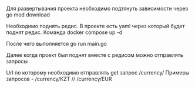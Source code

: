 Для развертывания проекта необходимо подтянуть зависимости через go mod download

Необходимо поднять редис. В проекте есть yaml через который будет поднят редис. Команда docker compose up -d

После чего выполняется go run main.go

Далее когда проект был поднят вместе с редисом можно отправлять запросы

Url по которому необходимо отправлять get запрос /currency/
Примеры запросов - /currency/KZT // /currency/EUR